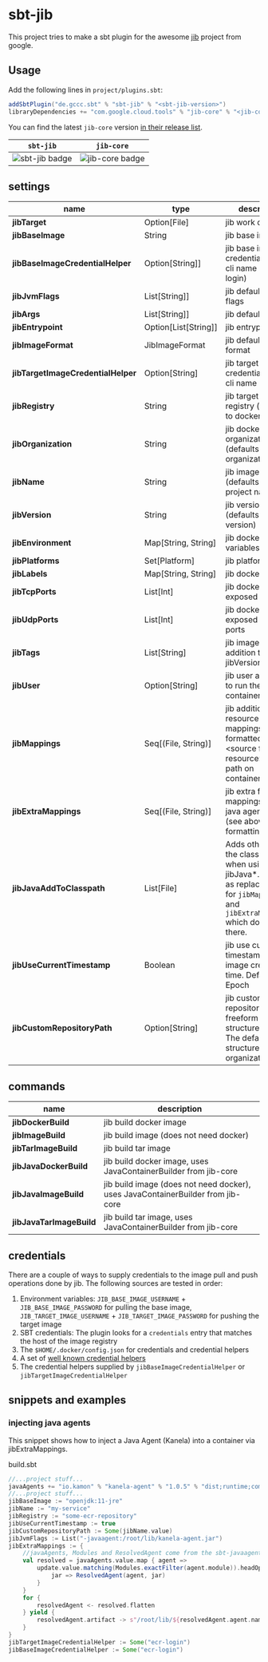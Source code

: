 # sbt-jib

This project tries to make a sbt plugin for the awesome [jib](https://github.com/GoogleContainerTools/jib) project from google.


## Usage

Add the following lines in `project/plugins.sbt`:

```scala
addSbtPlugin("de.gccc.sbt" % "sbt-jib" % "<sbt-jib-version>")
libraryDependencies += "com.google.cloud.tools" % "jib-core" % "<jib-core-version>"
```

You can find the latest `jib-core` version [in their release list](https://github.com/GoogleContainerTools/jib/releases).

| `sbt-jib` | `jib-core` |
| :---: | :---: |
| ![sbt-jib badge](https://maven-badges.herokuapp.com/maven-central/de.gccc.sbt/sbt-jib/badge.svg) | ![jib-core badge](https://maven-badges.herokuapp.com/maven-central/com.google.cloud.tools/jib-core/badge.svg) |


## settings
    
| name                               | type                 | description                                                                                                                                    |
|------------------------------------|----------------------|------------------------------------------------------------------------------------------------------------------------------------------------|
| **jibTarget**                      | Option[File]         | jib work directory                                                                                                                             |
| **jibBaseImage**                   | String               | jib base image                                                                                                                                 |
| **jibBaseImageCredentialHelper**   | Option[String]]      | jib base image credential helper cli name (e.g. ecr-login)                                                                                     |
| **jibJvmFlags**                    | List[String]]        | jib default jvm flags                                                                                                                          |
| **jibArgs**                        | List[String]]        | jib default args                                                                                                                               |
| **jibEntrypoint**                  | Option[List[String]] | jib entrypoint                                                                                                                                 |
| **jibImageFormat**                 | JibImageFormat       | jib default image format                                                                                                                       |
| **jibTargetImageCredentialHelper** | Option[String]       | jib target image credential helper cli name                                                                                                    |
| **jibRegistry**                    | String               | jib target image registry (defaults to docker hub)                                                                                             |
| **jibOrganization**                | String               | jib docker organization (defaults to organization)                                                                                             |
| **jibName**                        | String               | jib image name (defaults to project name)                                                                                                      |
| **jibVersion**                     | String               | jib version (defaults to version)                                                                                                              |
| **jibEnvironment**                 | Map[String, String]  | jib docker env variables                                                                                                                       |
| **jibPlatforms**                   | Set[Platform]        | jib platforms                                                                                                                                  |
| **jibLabels**                      | Map[String, String]  | jib docker labels                                                                                                                              |
| **jibTcpPorts**                    | List[Int]            | jib docker exposed tcp ports                                                                                                                   |
| **jibUdpPorts**                    | List[Int]            | jib docker exposed udp ports                                                                                                                   |
| **jibTags**                        | List[String]         | jib image tags (in addition to jibVersion)                                                                                                     |
| **jibUser**                        | Option[String]       | jib user and group to run the container as                                                                                                     |
| **jibMappings**                    | Seq[(File, String)]  | jib additional resource mappings, <br>formatted as \<source file resource\> -> \<full path on container\>                                      |
| **jibExtraMappings**               | Seq[(File, String)]  | jib extra file mappings / i.e. java agents <br>(see above for formatting)                                                                      |
| **jibJavaAddToClasspath**          | List[File]           | Adds other files to the class path when using jibJava*. Serves as replacement for `jibMappings` and `jibExtraMappings` which don't work there. |
| **jibUseCurrentTimestamp**         | Boolean              | jib use current timestamp for image creation time. Default to Epoch                                                                            |
| **jibCustomRepositoryPath**        | Option[String]       | jib custom repository path freeform path structure. <br>The default repo structure is organization/name                                        |

## commands

| name               | description |
| ---                | --- |
| **jibDockerBuild**     | jib build docker image |
| **jibImageBuild**      | jib build image (does not need docker) |
| **jibTarImageBuild**   | jib build tar image |
| **jibJavaDockerBuild**   | jib build docker image, uses JavaContainerBuilder from jib-core |
| **jibJavaImageBuild**    | jib build image (does not need docker), uses JavaContainerBuilder from jib-core |
| **jibJavaTarImageBuild** | jib build tar image, uses JavaContainerBuilder from jib-core |

## credentials

There are a couple of ways to supply credentials to the image pull and push operations done by jib. The following sources are tested in order:

1. Environment variables: `JIB_BASE_IMAGE_USERNAME` + `JIB_BASE_IMAGE_PASSWORD` for pulling the base image, `JIB_TARGET_IMAGE_USERNAME` + `JIB_TARGET_IMAGE_PASSWORD` for pushing the target image
2. SBT credentials: The plugin looks for a `credentials` entry that matches the host of the image registry
3. The `$HOME/.docker/config.json` for credentials and credential helpers
4. A set of [well known credential helpers](https://github.com/GoogleContainerTools/jib/blob/v0.18.0-core/jib-core/src/main/java/com/google/cloud/tools/jib/frontend/CredentialRetrieverFactory.java#L69)
5. The credential helpers supplied by `jibBaseImageCredentialHelper` or `jibTargetImageCredentialHelper`

## snippets and examples

### injecting java agents

This snippet shows how to inject a Java Agent (Kanela) into a container via jibExtraMappings.

build.sbt
```scala
//...project stuff...
javaAgents += "io.kamon" % "kanela-agent" % "1.0.5" % "dist;runtime;compile"
//...project stuff...
jibBaseImage := "openjdk:11-jre"
jibName := "my-service"
jibRegistry := "some-ecr-repository"
jibUseCurrentTimestamp := true
jibCustomRepositoryPath := Some(jibName.value)
jibJvmFlags := List("-javaagent:/root/lib/kanela-agent.jar")
jibExtraMappings := {
    //javaAgents, Modules and ResolvedAgent come from the sbt-javaagent plugin
    val resolved = javaAgents.value.map { agent =>
        update.value.matching(Modules.exactFilter(agent.module)).headOption map {
            jar => ResolvedAgent(agent, jar)
        }
    }
    for {
        resolvedAgent <- resolved.flatten
    } yield {
        resolvedAgent.artifact -> s"/root/lib/${resolvedAgent.agent.name}.jar"
    }
}
jibTargetImageCredentialHelper := Some("ecr-login") 
jibBaseImageCredentialHelper := Some("ecr-login")
```

